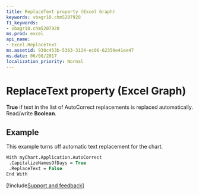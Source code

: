 ```yaml
---
title: ReplaceText property (Excel Graph)
keywords: vbagr10.chm5207920
f1_keywords:
- vbagr10.chm5207920
ms.prod: excel
api_name:
- Excel.ReplaceText
ms.assetid: 930c453b-5363-3124-ec06-62359e41ee47
ms.date: 06/08/2017
localization_priority: Normal
---
```



# ReplaceText property (Excel Graph)

 **True** if text in the list of AutoCorrect replacements is replaced automatically. Read/write **Boolean**.


## Example

This example turns off automatic text replacement for the chart.


```vb
With myChart.Application.AutoCorrect 
 .CapitalizeNamesOfDays = True 
 .ReplaceText = False 
End With
```

[!include[Support and feedback](~/includes/feedback-boilerplate.md)]